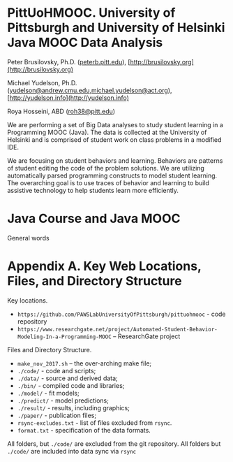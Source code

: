 # PittUoHMOOC. University of Pittsburgh and University of Helsinki Java MOOC Data Analysis

Peter Brusilovsky, Ph.D. ([peterb.pitt.edu](mailto:peterb.pitt.edu)), [http://brusilovsky.org](http://brusilovsky.org)

Michael Yudelson, Ph.D. ([yudelson@andrew.cmu.edu](mailto:yudelson@andrew.cmu.edu),[michael.yudelson@act.org](mailto:michael.yudelson@act.org)), [http://yudelson.info](http://yudelson.info)

Roya Hosseini, ABD ([roh38@pitt.edu](mailto:roh38@pitt.edu))

We are performing a set of Big Data analyses to study student learning in a Programming MOOC (Java). The data is collected at the University of Helsinki and is comprised of student work on class problems in a modified IDE.

We are focusing on student behaviors and learning. Behaviors are patterns of student editing the code of the problem solutions. We are utilizing automatically parsed programming constructs to model student learning. The overarching goal is to use traces of behavior and learning to build assistive technology to help students learn more efficiently.

# Java Course and Java MOOC

General words





# Appendix A. Key Web Locations, Files, and Directory Structure

Key locations.

* `https://github.com/PAWSLabUniversityOfPittsburgh/pittuohmooc` - code repository
* `https://www.researchgate.net/project/Automated-Student-Behavior-Modeling-In-a-Programming-MOOC` – ResearchGate project

Files and Directory Structure.

* `make_nov_2017.sh` – the over-arching make file;
* `./code/` - code and scripts;
* `./data/` - source and derived data;
* `./bin/` - compiled code and libraries;
* `./model/` - fit models;
* `./predict/` - model predictions;
* `./result/` - results, including graphics;
* `./paper/` - publication files;
* `rsync-excludes.txt` - list of files excluded from `rsync`.
* `format.txt` - specification of the data formats.

All folders, but `./code/` are excluded from the git repository. All folders but `./code/` are included into data sync via `rsync`
